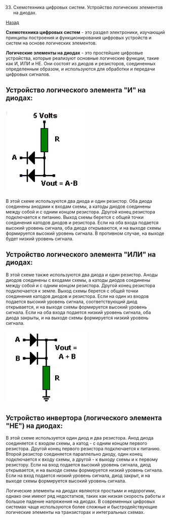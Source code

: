 33. Схемотехника цифровых систем. Устройство логических элементов на диодах.

[Назад](EISX.md)

**Схемотехника цифровых систем** - это раздел электроники, изучающий принципы построения и функционирования цифровых устройств и систем на основе логических элементов.

**Логические элементы на диодах** - это простейшие цифровые устройства, которые реализуют основные логические функции, такие как И, ИЛИ и НЕ. Они состоят из диодов и резисторов, соединенных определенным образом, и используются для обработки и передачи цифровых сигналов.

## Устройство логического элемента "И" на диодах:

![](images/32.jpg)

В этой схеме используются два диода и один резистор. Оба диода соединены анодами к входам схемы, а катоды диодов соединены между собой и с одним концом резистора. Другой конец резистора подключается к питанию. Выход схемы берется с общей точки соединения катодов диодов и резистора. Если на оба входа подается высокий уровень сигнала, оба диода открываются, и на выходе схемы формируется высокий уровень сигнала. В противном случае, на выходе будет низкий уровень сигнала.

## Устройство логического элемента "ИЛИ" на диодах:

В этой схеме также используются два диода и один резистор. Аноды диодов соединены с входами схемы, а катоды диодов соединены между собой и с одним концом резистора. Другой конец резистора подключается к земле. Выход схемы берется с общей точки соединения катодов диодов и резистора. Если на один из входов подается высокий уровень сигнала, соответствующий диод открывается, и на выходе схемы формируется высокий уровень сигнала. Если на оба входа подается низкий уровень сигнала, оба диода закрыты, и на выходе схемы формируется низкий уровень сигнала.

![](images/33.jpg)

## Устройство инвертора (логического элемента "НЕ") на диодах:

В этой схеме используется один диод и два резистора. Анод диода соединяется с входом схемы, а катод - с одним концом первого резистора. Другой конец первого резистора подключается к питанию. Второй резистор соединяется параллельно диоду, один конец подключается к входу схемы, а другой - к выходу схемы и к первому резистору. Если на вход подается высокий уровень сигнала, диод открывается, и на выходе схемы формируется низкий уровень сигнала. Если на вход подается низкий уровень сигнала, диод закрыт, и на выходе схемы формируется высокий уровень сигнала.

Логические элементы на диодах являются простыми и недорогими, однако они имеют ряд недостатков, таких как низкая скорость работы и большое падение напряжения на диодах. В современных цифровых системах чаще используются более сложные и быстродействующие логические элементы на транзисторах и интегральных схемах.
